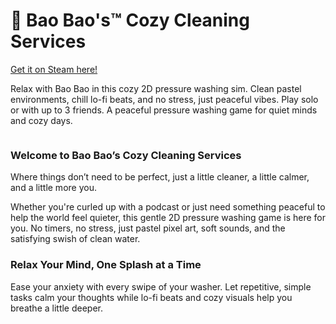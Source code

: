 # 🐼 Bao Bao's™ Cozy Cleaning Services

[Get it on Steam here!](https://store.steampowered.com/app/3832380/Bao_Baos_Cozy_Cleaning_Services/)

Relax with Bao Bao in this cozy 2D pressure washing sim. Clean pastel environments, chill lo-fi beats, and no stress, just peaceful vibes. Play solo or with up to 3 friends. A peaceful pressure washing game for quiet minds and cozy days.

<figure><img src="https://shared.fastly.steamstatic.com/store_item_assets/steam/apps/3832380/2c59622bf296061c07637591e2a51217dbadf58f/header.jpg?t=1756351179" alt=""><figcaption></figcaption></figure>

### Welcome to Bao Bao’s Cozy Cleaning Services

Where things don’t need to be perfect, just a little cleaner, a little calmer, and a little more you.

Whether you're curled up with a podcast or just need something peaceful to help the world feel quieter, this gentle 2D pressure washing game is here for you. No timers, no stress, just pastel pixel art, soft sounds, and the satisfying swish of clean water.

### Relax Your Mind, One Splash at a Time

Ease your anxiety with every swipe of your washer. Let repetitive, simple tasks calm your thoughts while lo-fi beats and cozy visuals help you breathe a little deeper.
